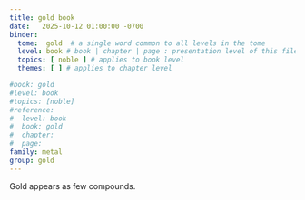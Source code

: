 ```yaml
---
title: gold book
date:   2025-10-12 01:00:00 -0700
binder:
  tome:  gold  # a single word common to all levels in the tome 
  level: book # book | chapter | page : presentation level of this file.
  topics: [ noble ] # applies to book level
  themes: [ ] # applies to chapter level

#book: gold
#level: book
#topics: [noble]
#reference:
#  level: book
#  book: gold
#  chapter:
#  page:
family: metal
group: gold
---
```

Gold appears as few compounds.
